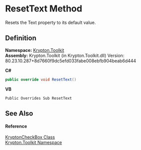 # ResetText Method


Resets the Text property to its default value.



## Definition
**Namespace:** <a href="79d2eac2-21f4-54ff-7552-b20c33c30600.md">Krypton.Toolkit</a>  
**Assembly:** Krypton.Toolkit (in Krypton.Toolkit.dll) Version: 80.23.10.287+8d7660f9dc5efd033fabe008ebfb904beab6d444

**C#**
``` C#
public override void ResetText()
```
**VB**
``` VB
Public Overrides Sub ResetText
```



## See Also


#### Reference
<a href="3cdc082e-fa54-9286-36b7-0a9eaebcbfca.md">KryptonCheckBox Class</a>  
<a href="79d2eac2-21f4-54ff-7552-b20c33c30600.md">Krypton.Toolkit Namespace</a>  
